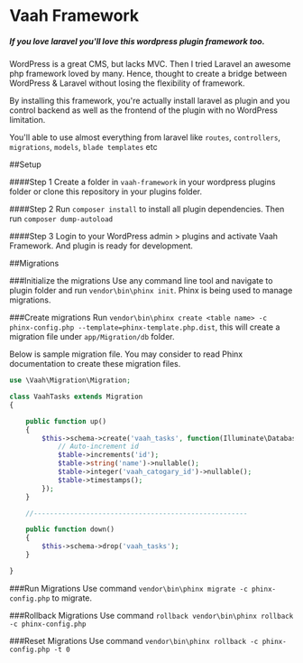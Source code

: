 # Vaah Framework
##### If you love laravel you'll love this wordpress plugin framework too.
 
WordPress is a great CMS, but lacks MVC. Then I tried Laravel an awesome php framework loved by many. Hence, thought to create a bridge between WordPress & Laravel without losing the flexibility of framework.

By installing this framework, you're actually install laravel as plugin and you control backend as well as the frontend of the plugin with no WordPress limitation.
 
 You'll able to use almost everything from laravel like ```routes```, ```controllers```, ```migrations```, ```models```, ```blade templates```  etc

 ##Setup
 
 ####Step 1
 Create a folder in ```vaah-framework``` in your wordpress plugins folder or clone this repository in your plugins folder.
 
  ####Step 2
  Run ```composer install``` to install all plugin dependencies. Then run ```composer dump-autoload```

####Step 3
  Login to your WordPress admin > plugins and activate Vaah Framework. And plugin is ready for development. 


##Migrations

###Initialize the migrations
Use any command line tool and navigate to plugin folder and run ```vendor\bin\phinx init```. Phinx is being used to manage migrations.

###Create migrations
Run ```vendor\bin\phinx create <table name> -c phinx-config.php --template=phinx-template.php.dist```, this will create a migration file under ```app/Migration/db``` folder.

Below is sample migration file. You may consider to read Phinx documentation to create these migration files.

```php
use \Vaah\Migration\Migration;

class VaahTasks extends Migration
{

    public function up()
    {
        $this->schema->create('vaah_tasks', function(Illuminate\Database\Schema\Blueprint $table){
            // Auto-increment id
            $table->increments('id');
            $table->string('name')->nullable();
            $table->integer('vaah_catogary_id')->nullable();
            $table->timestamps();
        });
    }

    //-----------------------------------------------------

    public function down()
    {
        $this->schema->drop('vaah_tasks');
    }

}
```

###Run Migrations
Use command ```vendor\bin\phinx migrate -c phinx-config.php``` to migrate.

###Rollback Migrations
Use command ```rollback
               	vendor\bin\phinx rollback -c phinx-config.php```

###Reset Migrations
Use command ```vendor\bin\phinx rollback -c phinx-config.php -t 0```